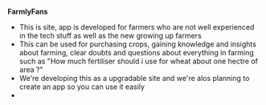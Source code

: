 **FarmlyFans**
- This is site, app is developed for farmers who are not well experienced in the tech stuff as well as the new growing up farmers
- This can be used for  purchasing crops, gaining knowledge and insights about farming, clear doubts and questions about everything in farming such as "How much fertiliser should i use for wheat about one hectre of area ?"
- We're developing this as a upgradable site and we're alos planning to create an app so you can use it easily
- 

